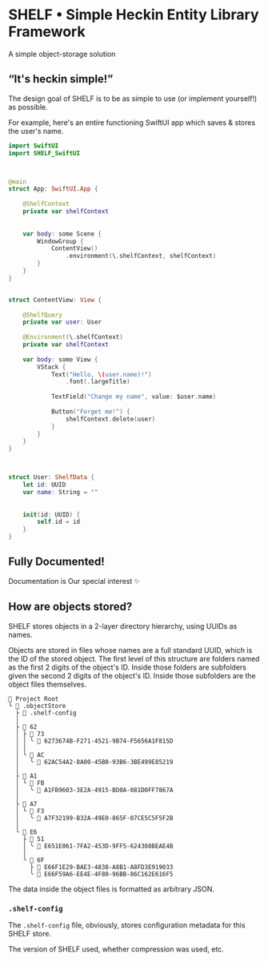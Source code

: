 #  SHELF • Simple Heckin Entity Library Framework

A simple object-storage solution



## “It's heckin simple!”

The design goal of SHELF is to be as simple to use (or implement yourself!) as possible.

For example, here's an entire functioning SwiftUI app which saves & stores the user's name.

```swift
import SwiftUI
import SHELF_SwiftUI



@main
struct App: SwiftUI.App {
    
    @ShelfContext
    private var shelfContext
    
    
    var body: some Scene {
        WindowGroup {
            ContentView()
                .environment(\.shelfContext, shelfContext)
        }
    }
}


struct ContentView: View {
    
    @ShelfQuery
    private var user: User
    
    @Environment(\.shelfContext)
    private var shelfContext
    
    var body: some View {
        VStack {
            Text("Hello, \(user.name)!")
                .font(.largeTitle)
            
            TextField("Change my name", value: $user.name)
            
            Button("Forget me!") {
                shelfContext.delete(user)
            }
        }
    }
}



struct User: ShelfData {
    let id: UUID
    var name: String = ""
    
    
    init(id: UUID) {
        self.id = id
    }
}
```



## Fully Documented!

Documentation is Our special interest ✨



## How are objects stored?

SHELF stores objects in a 2-layer directory hierarchy, using UUIDs as names.

Objects are stored in files whose names are a full standard UUID, which is the ID of the stored object.
The first level of this structure are folders named as the first 2 digits of the object's ID.
Inside those folders are subfolders given the second 2 digits of the object's ID.
Inside those subfolders are the object files themselves.
```
📁 Project Root
└ 📁 .objectStore
  ├ 📄 .shelf-config
  │
  ├ 📁 62
  │ ├ 📁 73
  │ │ ╰ 📄 6273674B-F271-4521-9B74-F5656A1F815D
  │ │
  │ ╰ 📁 AC 
  │   ╰ 📄 62AC54A2-8A00-45B0-93B6-3BE499E85219
  │
  ├ 📁 A1
  │ ╰ 📁 FB
  │   ╰ 📄 A1FB9603-3E2A-4915-BD0A-081D0FF7867A
  │
  ├ 📁 A7
  │ └ 📁 F3
  │   ╰ 📄 A7F32199-B32A-49E0-865F-07CE5C5F5F2B
  │
  ╰ 📁 E6
    ├ 📁 51
    │ ╰ 📄 E651E061-7FA2-453D-9FF5-624308BEAE4B
    │
    ╰ 📁 6F
      ├ 📄 E66F1E29-BAE3-4838-A8B1-A8FD3E919033
      ╰ 📄 E66F59A6-EE4E-4F80-96BB-86C162E616F5
```

The data inside the object files is formatted as arbitrary JSON.


### `.shelf-config`

The `.shelf-config` file, obviously, stores configuration metadata for this SHELF store.

The version of SHELF used, whether compression was used, etc.

